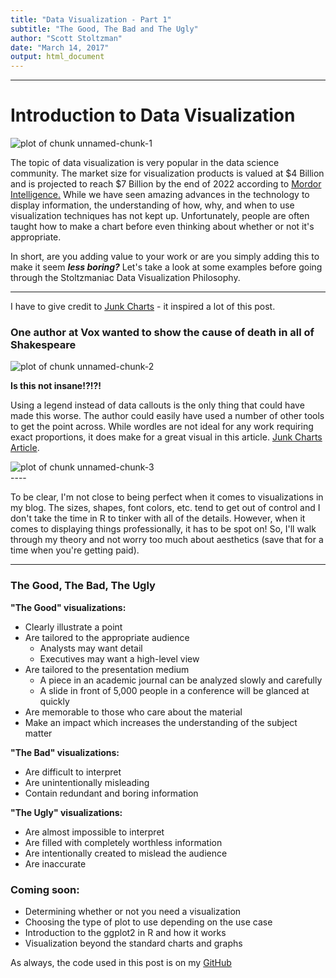 ```yaml
---
title: "Data Visualization - Part 1"
subtitle: "The Good, The Bad and The Ugly"
author: "Scott Stoltzman"
date: "March 14, 2017"
output: html_document
---
```



----  

# Introduction to Data Visualization

<img src="http://i.imgur.com/UffpkhM.png" title="plot of chunk unnamed-chunk-1" alt="plot of chunk unnamed-chunk-1" style="display: block; margin: auto;" />

The topic of data visualization is very popular in the data science community. The market size for visualization products is valued at $4 Billion and is projected to reach 
$7 Billion by the end of 2022 according to [Mordor Intelligence.](https://www.mordorintelligence.com/industry-reports/data-visualization-applications-market-future-of-decision-making-industry) While we have seen amazing advances in the technology to display information, the understanding of how, why, and when to use visualization techniques has not kept up. Unfortunately, people are often taught how to make a chart before even thinking about whether or not it's appropriate.  

In short, are you adding value to your work or are you simply adding this to make it seem ***less boring?*** Let's take a look at some examples before going through the Stoltzmaniac Data Visualization Philosophy.

---- 

I have to give credit to [Junk Charts](http://junkcharts.typepad.com/) - it inspired a lot of this post.

### One author at Vox wanted to show the cause of death in all of Shakespeare

<img src="http://i.imgur.com/A58rWDW.png" title="plot of chunk unnamed-chunk-2" alt="plot of chunk unnamed-chunk-2" style="display: block; margin: auto;" />
    

**Is this not insane!?!?!**  

Using a legend instead of data callouts is the only thing that could have made this worse. The author could easily have used a number of other tools to get the point across. While wordles are not ideal for any work requiring exact proportions, it does make for a great visual in this article. [Junk Charts Article](http://junkcharts.typepad.com/junk_charts/2016/03/which-way-to-die-the-bard-asked-onelesspie.html).
  

<img src="http://i.imgur.com/lb1ZM3r.png" title="plot of chunk unnamed-chunk-3" alt="plot of chunk unnamed-chunk-3" style="display: block; margin: auto;" />
----  

To be clear, I'm not close to being perfect when it comes to visualizations in my blog. The sizes, shapes, font colors, etc. tend to get out of control and I don't take the time in R to tinker with all of the details. However, when it comes to displaying things professionally, it has to be spot on! So, I'll walk through my theory and not worry too much about aesthetics (save that for a time when you're getting paid).

----

### The Good, The Bad, The Ugly  

**"The Good" visualizations:**  

- Clearly illustrate a point  
- Are tailored to the appropriate audience  
    - Analysts may want detail  
    - Executives may want a high-level view  
- Are tailored to the presentation medium  
    - A piece in an academic journal can be analyzed slowly and carefully  
    - A slide in front of 5,000 people in a conference will be glanced at quickly  
- Are memorable to those who care about the material  
- Make an impact which increases the understanding of the subject matter  

**"The Bad" visualizations:**  

- Are difficult to interpret  
- Are unintentionally misleading  
- Contain redundant and boring information  

**"The Ugly" visualizations:**  

- Are almost impossible to interpret  
- Are filled with completely worthless information  
- Are intentionally created to mislead the audience  
- Are inaccurate  

### Coming soon:  

- Determining whether or not you need a visualization  
- Choosing the type of plot to use depending on the use case  
- Introduction to the ggplot2 in R and how it works  
- Visualization beyond the standard charts and graphs  

As always, the code used in this post is on my [GitHub](https://github.com/stoltzmaniac/Data-Visualization-Lesson)
